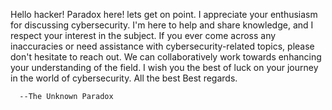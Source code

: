 Hello hacker! 
Paradox here! lets get on point.
I appreciate your enthusiasm for discussing cybersecurity. 
I'm here to help and share knowledge, and I respect your interest in the subject. 
If you ever come across any inaccuracies or need assistance with cybersecurity-related topics, please don't hesitate to reach out. 
We can collaboratively work towards enhancing your understanding of the field. 
I wish you the best of luck on your journey in the world of cybersecurity.
All the best
Best regards.

      --The Unknown Paradox
